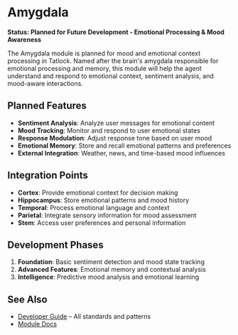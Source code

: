 # Amygdala

**Status: Planned for Future Development - Emotional Processing & Mood Awareness**

The Amygdala module is planned for mood and emotional context processing in Tatlock. Named after the brain's amygdala responsible for emotional processing and memory, this module will help the agent understand and respond to emotional context, sentiment analysis, and mood-aware interactions.

## Planned Features
- **Sentiment Analysis**: Analyze user messages for emotional content
- **Mood Tracking**: Monitor and respond to user emotional states
- **Response Modulation**: Adjust response tone based on user mood
- **Emotional Memory**: Store and recall emotional patterns and preferences
- **External Integration**: Weather, news, and time-based mood influences

## Integration Points
- **Cortex**: Provide emotional context for decision making
- **Hippocampus**: Store emotional patterns and mood history
- **Temporal**: Process emotional language and context
- **Parietal**: Integrate sensory information for mood assessment
- **Stem**: Access user preferences and personal information

## Development Phases
1. **Foundation**: Basic sentiment detection and mood state tracking
2. **Advanced Features**: Emotional memory and contextual analysis
3. **Intelligence**: Predictive mood analysis and emotional learning

## See Also
- [Developer Guide](../developer.md) – All standards and patterns
- [Module Docs](../README.md)
